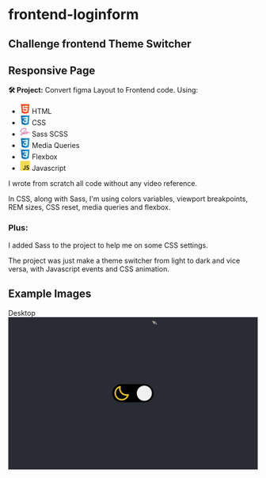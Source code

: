 # frontend-loginform
<h2>Challenge frontend Theme Switcher</h2>

<h2>Responsive Page</h2>

<strong>:hammer_and_wrench: Project:</strong> Convert figma Layout to Frontend code. Using:

<ul>
  <li><img src="https://github.com/devicons/devicon/blob/master/icons/html5/html5-original.svg" height="20"> HTML</li>
  <li><img src="https://github.com/devicons/devicon/blob/master/icons/css3/css3-original.svg" height="20"> CSS</li>
  <li><img src="https://github.com/devicons/devicon/blob/master/icons/sass/sass-original.svg" height="20"> Sass SCSS</li>
  <li><img src="https://github.com/devicons/devicon/blob/master/icons/css3/css3-original.svg" height="20"> Media Queries</li>
  <li><img src="https://github.com/devicons/devicon/blob/master/icons/css3/css3-original.svg" height="20"> Flexbox</li>
  <li><img src="https://github.com/devicons/devicon/blob/master/icons/javascript/javascript-original.svg" height="20"> Javascript</li>
</ul>

I wrote from scratch all code without any video reference.

In CSS, along with Sass, I'm using colors variables, viewport breakpoints, REM sizes, CSS reset, media queries and flexbox.

<h3>Plus:</h3>
<p>I added Sass to the project to help me on some CSS settings.</p>
<p>The project was just make a theme switcher from light to dark and vice versa, with Javascript events and CSS animation.</p>

<h2>Example Images</h2>
<p>Desktop<br>
<a href="./screenshots/desktop.gif"><img src="./screenshots/desktop.gif"></a></p>
